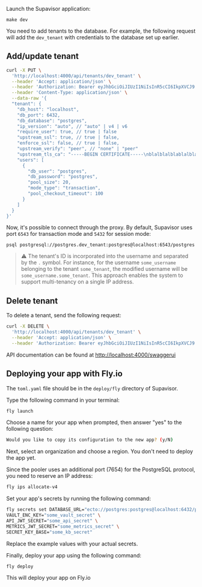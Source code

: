 Launch the Supavisor application:

```
make dev
```

You need to add tenants to the database. For example, the following request will add the `dev_tenant` with credentials to the database set up earlier.

## Add/update tenant

```bash
curl -X PUT \
  'http://localhost:4000/api/tenants/dev_tenant' \
  --header 'Accept: application/json' \
  --header 'Authorization: Bearer eyJhbGciOiJIUzI1NiIsInR5cCI6IkpXVCJ9.eyJpc3MiOiJzdXBhYmFzZSIsInJvbGUiOiJhbm9uIiwiaWF0IjoxNjQ1MTkyODI0LCJleHAiOjE5NjA3Njg4MjR9.M9jrxyvPLkUxWgOYSf5dNdJ8v_eRrq810ShFRT8N-6M' \
  --header 'Content-Type: application/json' \
  --data-raw '{
  "tenant": {
    "db_host": "localhost",
    "db_port": 6432,
    "db_database": "postgres",
    "ip_version": "auto", // "auto" | v4 | v6
    "require_user": true, // true | false
    "upstream_ssl": true, // true | false,
    "enforce_ssl": false, // true | false,
    "upstream_verify": "peer", // "none" | "peer"
    "upstream_tls_ca": "-----BEGIN CERTIFICATE-----\nblalblalblablalblalblaba\n-----END CERTIFICATE-----\n", // ""
    "users": [
      {
        "db_user": "postgres",
        "db_password": "postgres",
        "pool_size": 20,
        "mode_type": "transaction",
        "pool_checkout_timeout": 100
      }
    ]
  }
}'
```

Now, it's possible to connect through the proxy. By default, Supavisor uses port `6543` for transaction mode and `5432` for session mode:

```
psql postgresql://postgres.dev_tenant:postgres@localhost:6543/postgres
```

> :warning: The tenant's ID is incorporated into the username and separated by the `.` symbol. For instance, for the username `some_username` belonging to the tenant `some_tenant`, the modified username will be `some_username.some_tenant`. This approach enables the system to support multi-tenancy on a single IP address.

## Delete tenant

To delete a tenant, send the following request:

```bash
curl -X DELETE \
  'http://localhost:4000/api/tenants/dev_tenant' \
  --header 'Accept: application/json' \
  --header 'Authorization: Bearer eyJhbGciOiJIUzI1NiIsInR5cCI6IkpXVCJ9.eyJpc3MiOiJzdXBhYmFzZSIsInJvbGUiOiJhbm9uIiwiaWF0IjoxNjQ1MTkyODI0LCJleHAiOjE5NjA3Njg4MjR9.M9jrxyvPLkUxWgOYSf5dNdJ8v_eRrq810ShFRT8N-6M'
```

API documentation can be found at [http://localhost:4000/swaggerui](http://localhost:4000/swaggerui)

## Deploying your app with Fly.io

The `toml.yaml` file should be in the `deploy/fly` directory of Supavisor.

Type the following command in your terminal:

```bash
fly launch
```

Choose a name for your app when prompted, then answer "yes" to the following question:

```bash
Would you like to copy its configuration to the new app? (y/N)
```

Next, select an organization and choose a region. You don't need to deploy the app yet.

Since the pooler uses an additional port (7654) for the PostgreSQL protocol, you need to reserve an IP address:

```bash
fly ips allocate-v4
```

Set your app's secrets by running the following command:

```bash
fly secrets set DATABASE_URL="ecto://postgres:postgres@localhost:6432/postgres" \
VAULT_ENC_KEY="some_vault_secret" \
API_JWT_SECRET="some_api_secret" \
METRICS_JWT_SECRET="some_metrics_secret" \
SECRET_KEY_BASE="some_kb_secret"
```

Replace the example values with your actual secrets.

Finally, deploy your app using the following command:

```bash
fly deploy
```

This will deploy your app on Fly.io
